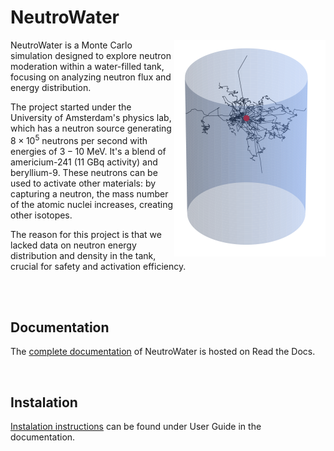 # NeutroWater


<img align="right" src="docs/docs/figures/tank_sim.png">

NeutroWater is a Monte Carlo simulation designed to explore neutron moderation within a water-filled tank, focusing on analyzing neutron flux and energy distribution.

The project started under the University of Amsterdam's physics lab, which has a neutron source generating $8×10^5$ neutrons per second with energies of $3-10$ MeV. It's a blend of americium-241 (11 GBq activity) and beryllium-9. These neutrons can be used to activate other materials: by capturing a neutron, the mass number of the atomic nuclei increases, creating other isotopes. 

The reason for this project is that we lacked data on neutron energy distribution and density in the tank, crucial for safety and activation efficiency.

<br />
<br />

## Documentation

The [complete documentation](https://derkniessink.github.io/NeutroWater/) of NeutroWater is hosted on Read the Docs.

<br />

## Instalation

[Instalation instructions](https://derkniessink.github.io/NeutroWater/user_guide/) can be found under User Guide in the documentation.
